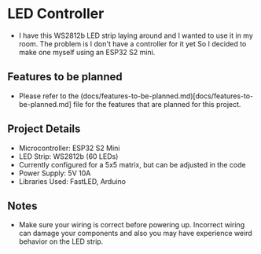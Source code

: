 # LED Controller

-   I have this WS2812b LED strip laying around and I wanted to use it in my room. The problem is I don't have a controller for it yet
    So I decided to make one myself using an ESP32 S2 mini.

## Features to be planned

-   Please refer to the (docs/features-to-be-planned.md)[docs/features-to-be-planned.md] file for the features that are planned for this project.

## Project Details

-   Microcontroller: ESP32 S2 Mini
-   LED Strip: WS2812b (60 LEDs)
-   Currently configured for a 5x5 matrix, but can be adjusted in the code
-   Power Supply: 5V 10A
-   Libraries Used: FastLED, Arduino

## Notes

-   Make sure your wiring is correct before powering up. Incorrect wiring can damage your components and also you may have experience weird behavior on the LED strip.
